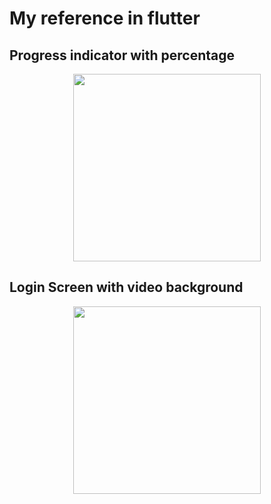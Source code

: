 # My reference in flutter

## Progress indicator with percentage

<p align="center">
  <img src="https://github.com/hassan-thabet/my_reference_in_flutter/blob/master/screenshots/1.gif" width="300" title="">

</p>

## Login Screen with video background
<p align="center">
  <img src="https://github.com/hassan-thabet/my_reference_in_flutter/blob/master/screenshots/video_background.gif" width="300" title="">

</p>

